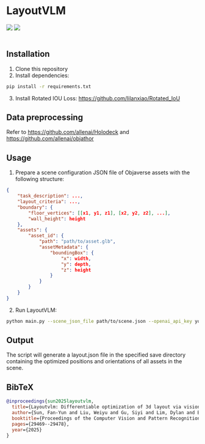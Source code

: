 # LayoutVLM

<div align="left">
    <a href="https://ai.stanford.edu/~sunfanyun/layoutvlm"><img src="https://img.shields.io/badge/🌐 Website-Visit-orange"></a>
    <a href=""><img src="https://img.shields.io/badge/arXiv-PDF-blue"></a>
</div>

<br>

## Installation

1. Clone this repository
2. Install dependencies:
```bash
pip install -r requirements.txt
```
3. Install Rotated IOU Loss: https://github.com/lilanxiao/Rotated_IoU

## Data preprocessing
Refer to https://github.com/allenai/Holodeck and https://github.com/allenai/objathor

## Usage

1. Prepare a scene configuration JSON file of Objaverse assets with the following structure:
```json
{
    "task_description": ...,
    "layout_criteria": ...,
    "boundary": {
        "floor_vertices": [[x1, y1, z1], [x2, y2, z2], ...],
        "wall_height": height
    },
    "assets": {
        "asset_id": {
            "path": "path/to/asset.glb",
            "assetMetadata": {
                "boundingBox": {
                    "x": width,
                    "y": depth,
                    "z": height
                }
            }
        }
    }
}
```

2. Run LayoutVLM:
```bash
python main.py --scene_json_file path/to/scene.json --openai_api_key your_api_key
```

## Output
The script will generate a layout.json file in the specified save directory containing the optimized positions and orientations of all assets in the scene.

## BibTeX
```bibtex
@inproceedings{sun2025layoutvlm,
  title={Layoutvlm: Differentiable optimization of 3d layout via vision-language models},
  author={Sun, Fan-Yun and Liu, Weiyu and Gu, Siyi and Lim, Dylan and Bhat, Goutam and Tombari, Federico and Li, Manling and Haber, Nick and Wu, Jiajun},
  booktitle={Proceedings of the Computer Vision and Pattern Recognition Conference},
  pages={29469--29478},
  year={2025}
}
```
